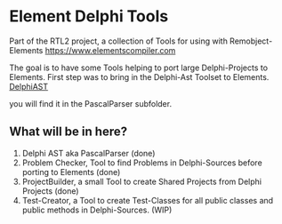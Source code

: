 # Element Delphi Tools
Part of the RTL2 project, a collection of Tools for using with Remobject-Elements
https://www.elementscompiler.com

The goal is to have some Tools helping to port large Delphi-Projects to Elements.
First step was to bring in the Delphi-Ast Toolset to Elements.
[DelphiAST](https://github.com/RomanYankovsky/DelphiAST)

you will find it in the PascalParser subfolder.

## What will be in here?

1. Delphi AST aka PascalParser (done)
1. Problem Checker,
   Tool to find Problems in Delphi-Sources before porting to Elements (done)
1. ProjectBuilder, a small Tool to create Shared Projects from Delphi Projects (done)   
1. Test-Creator, a Tool to create Test-Classes for all public classes and public methods in Delphi-Sources. (WIP)